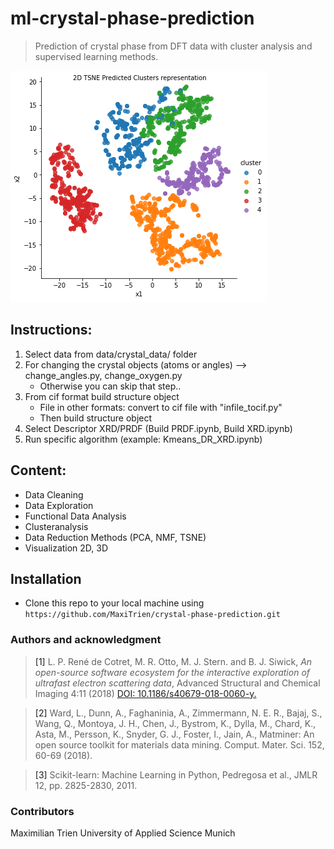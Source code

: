 # ml-crystal-phase-prediction

> Prediction of crystal phase from DFT data with cluster analysis and supervised learning methods.


![Alt text](2Dcluster_TSNE_xrd_low.png "Title")

## Instructions: 

1. Select data from data/crystal_data/ folder
2. For changing the crystal objects (atoms or angles) --> change_angles.py, change_oxygen.py
    - Otherwise you can skip that step..
3. From cif format build structure object
    - File in other formats: convert to cif file with "infile_tocif.py"
    - Then build structure object
3. Select Descriptor XRD/PRDF (Build PRDF.ipynb, Build XRD.ipynb)
4. Run specific algorithm (example: Kmeans_DR_XRD.ipynb)

## Content: 
 
 - Data Cleaning
 - Data Exploration
 - Functional Data Analysis
 - Clusteranalysis
 - Data Reduction Methods (PCA, NMF, TSNE)
 - Visualization 2D, 3D
 
 ## Installation
 - Clone this repo to your local machine using `https://github.com/MaxiTrien/crystal-phase-prediction.git`

### Authors and acknowledgment


><a id="1">[1]</a> L. P. René de Cotret, M. R. Otto, M. J. Stern. and B. J. Siwick, *An open-source software ecosystem for the interactive exploration of ultrafast electron scattering data*, Advanced Structural and Chemical Imaging 4:11 (2018) [DOI: 10.1186/s40679-018-0060-y.](https://ascimaging.springeropen.com/articles/10.1186/s40679-018-0060-y)

><a id="2">[2]</a> Ward, L., Dunn, A., Faghaninia, A., Zimmermann, N. E. R., Bajaj, S., Wang, Q.,
Montoya, J. H., Chen, J., Bystrom, K., Dylla, M., Chard, K., Asta, M., Persson,
K., Snyder, G. J., Foster, I., Jain, A., Matminer: An open source toolkit for
materials data mining. Comput. Mater. Sci. 152, 60-69 (2018).

><a id="3">[3]</a> Scikit-learn: Machine Learning in Python, Pedregosa et al., JMLR 12, pp. 2825-2830, 2011.

### Contributors
Maximilian Trien
University of Applied Science Munich
